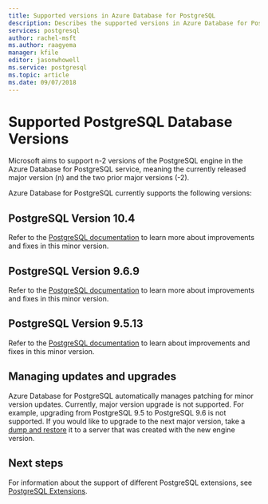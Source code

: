 ```yaml
---
title: Supported versions in Azure Database for PostgreSQL
description: Describes the supported versions in Azure Database for PostgreSQL.
services: postgresql
author: rachel-msft
ms.author: raagyema
manager: kfile
editor: jasonwhowell
ms.service: postgresql
ms.topic: article
ms.date: 09/07/2018
---
```

# Supported PostgreSQL Database Versions
Microsoft aims to support n-2 versions of the PostgreSQL engine in the Azure Database for PostgreSQL service, meaning the currently released major version (n) and the two prior major versions (-2).

Azure Database for PostgreSQL currently supports the following versions:

## PostgreSQL Version 10.4
Refer to the [PostgreSQL documentation](https://www.postgresql.org/docs/10/static/release-10-4.html) to learn more about improvements and fixes in this minor version.

## PostgreSQL Version 9.6.9
Refer to the [PostgreSQL documentation](https://www.postgresql.org/docs/9.6/static/release-9-6-9.html) to learn more about improvements and fixes in this minor version.

## PostgreSQL Version 9.5.13
Refer to the [PostgreSQL documentation](https://www.postgresql.org/docs/9.5/static/release-9-5-13.html) to learn about improvements and fixes in this minor version.

## Managing updates and upgrades
Azure Database for PostgreSQL automatically manages patching for minor version updates. Currently, major version upgrade is not supported. For example, upgrading from PostgreSQL 9.5 to PostgreSQL 9.6 is not supported. If you would like to upgrade to the next major version, take a [dump and restore](./howto-migrate-using-dump-and-restore.md) it to a server that was created with the new engine version.

## Next steps
For information about the support of different PostgreSQL extensions, see [PostgreSQL Extensions](concepts-extensions.md).
